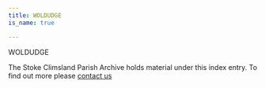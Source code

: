```yaml
---
title: WOLDUDGE
is_name: true

---
```


WOLDUDGE


The Stoke Climsland Parish Archive holds material under this index entry. To find out more please [contact us](/contact/)
